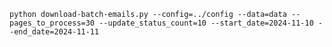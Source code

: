 `python download-batch-emails.py --config=../config --data=data --pages_to_process=30 --update_status_count=10 --start_date=2024-11-10 --end_date=2024-11-11`